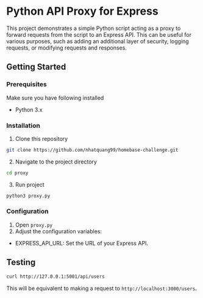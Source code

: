# Python API Proxy for Express
This project demonstrates a simple Python script acting as a proxy to forward requests from the script to an Express API. This can be useful for various purposes, such as adding an additional layer of security, logging requests, or modifying requests and responses.

## Getting Started
### Prerequisites
Make sure you have following installed

- Python 3.x

### Installation
1. Clone this repository
```bash
git clone https://github.com/nhatquang99/homebase-challenge.git
```
2. Navigate to the project directory
```bash
cd proxy
```
3. Run project
```bash
python3 proxy.py
```

### Configuration
1. Open `proxy.py`
2. Adjust the configuration variables:
  * EXPRESS_API_URL: Set the URL of your Express API.

## Testing
```bash
curl http://127.0.0.1:5001/api/users
```

This will be equivalent to making a request to `http://localhost:3000/users`.

